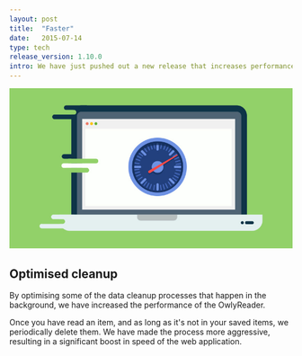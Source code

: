 ```yaml
---
layout: post
title:  "Faster"
date:   2015-07-14
type: tech
release_version: 1.10.0
intro: We have just pushed out a new release that increases performance across the board.
---
```


![Increased Performance](img/increased-performance.jpg)

## Optimised cleanup

By optimising some of the data cleanup processes that happen in the background, we have increased the performance of the OwlyReader.

Once you have read an item, and as long as it's not in your saved items, we periodically delete them. We have made the process more aggressive, resulting in a significant boost in speed of the web application.
